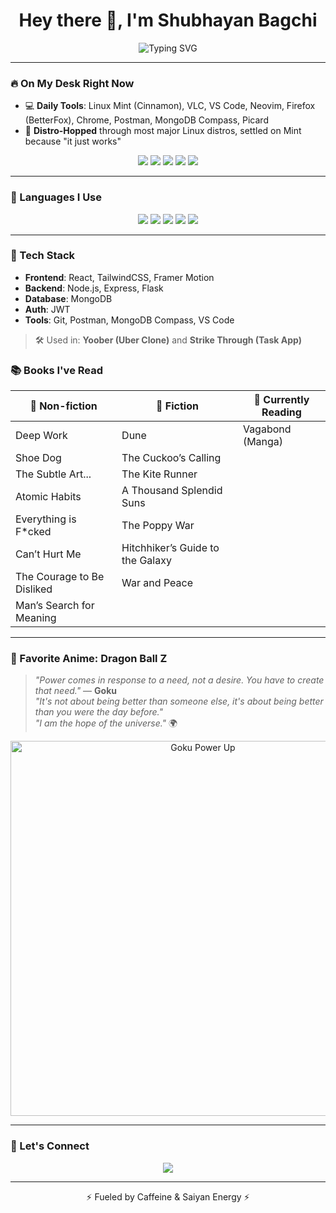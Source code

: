 <h1 align="center">Hey there 👋, I'm Shubhayan Bagchi</h1>

<p align="center">
  <img src="https://readme-typing-svg.demolab.com?font=Fira+Code&weight=500&size=25&pause=1000&color=14F7FF&width=800&center=true&lines=College+CS+Student+%7C+GATE+2026+Aspirant;Anime+Fan+%7C+Loves+to+Code+%26+Read;MERN+Stack+Developer+%7C+Linux+Enthusiast;Currently+Building+Yoober+%26+Vagdevi" alt="Typing SVG" />
</p>

---

### 🔥 On My Desk Right Now

- 💻 **Daily Tools**: Linux Mint (Cinnamon), VLC, VS Code, Neovim, Firefox (BetterFox), Chrome, Postman, MongoDB Compass, Picard  
- 🐧 **Distro-Hopped** through most major Linux distros, settled on Mint because "it just works"  

<p align="center">
  <img src="https://img.shields.io/badge/Linux-Mint-informational?style=flat&logo=linuxmint&logoColor=white&color=2C2E3E" />
  <img src="https://img.shields.io/badge/Editor-VSCode-blue?style=flat&logo=visualstudiocode&logoColor=white" />
  <img src="https://img.shields.io/badge/Editor-Neovim-57A143?style=flat&logo=neovim&logoColor=white" />
  <img src="https://img.shields.io/badge/Browser-Firefox-ff7139?style=flat&logo=firefox-browser&logoColor=white" />
  <img src="https://img.shields.io/badge/Browser-Chrome-4285F4?style=flat&logo=googlechrome&logoColor=white" />
</p>

---

### 🧠 Languages I Use

<p align="center">
  <img src="https://img.shields.io/badge/C++-00599C?style=for-the-badge&logo=c%2B%2B&logoColor=white" />
  <img src="https://img.shields.io/badge/JavaScript-F7DF1E?style=for-the-badge&logo=javascript&logoColor=black" />
  <img src="https://img.shields.io/badge/TypeScript-3178C6?style=for-the-badge&logo=typescript&logoColor=white" />
  <img src="https://img.shields.io/badge/Java-ED8B00?style=for-the-badge&logo=java&logoColor=white" />
  <img src="https://img.shields.io/badge/Python-14354C?style=for-the-badge&logo=python&logoColor=white" />
</p>

---

### 🚀 Tech Stack

- **Frontend**: React, TailwindCSS, Framer Motion  
- **Backend**: Node.js, Express, Flask  
- **Database**: MongoDB  
- **Auth**: JWT  
- **Tools**: Git, Postman, MongoDB Compass, VS Code

> 🛠️ Used in: **Yoober (Uber Clone)** and **Strike Through (Task App)**


### 📚 Books I've Read

| 🧠 Non-fiction              | 📘 Fiction                      | 📖 Currently Reading     |
|----------------------------|----------------------------------|--------------------------|
| Deep Work                  | Dune                             | Vagabond (Manga)         |
| Shoe Dog                  | The Cuckoo’s Calling             |                          |
| The Subtle Art...         | The Kite Runner                  |                          |
| Atomic Habits             | A Thousand Splendid Suns         |                          |
| Everything is F*cked      | The Poppy War                    |                          |
| Can’t Hurt Me             | Hitchhiker’s Guide to the Galaxy |                          |
| The Courage to Be Disliked | War and Peace                   |                          |
| Man’s Search for Meaning  |                                  |                          |

---

### 🐉 Favorite Anime: **Dragon Ball Z**

> _"Power comes in response to a need, not a desire. You have to create that need."_ — **Goku**  
> _"It's not about being better than someone else, it's about being better than you were the day before."_  
> _"I am the hope of the universe."_ 🌍

<p align="center">
  <img src="https://media.tenor.com/qP1zEDs3nU0AAAAC/super-saiyan-power-up.gif" alt="Goku Power Up" width="600" />
</p>

---

### 🤝 Let's Connect

<p align="center">
  <a href="https://github.com/S11UB11AYAN"><img src="https://img.shields.io/badge/GitHub-181717?style=for-the-badge&logo=github&logoColor=white"/></a>
</p>

---

<p align="center">⚡ Fueled by Caffeine & Saiyan Energy ⚡</p>
